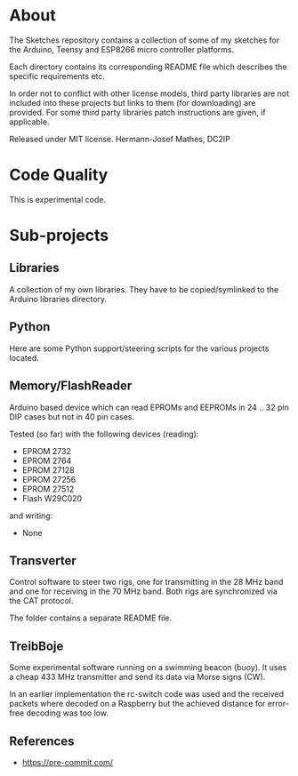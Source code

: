 # About

The Sketches repository contains a collection of some of my sketches for the
Arduino, Teensy and ESP8266 micro controller platforms.

Each directory contains its corresponding README file which describes the
specific requirements etc.

In order not to conflict with other license models, third party libraries are not
included into these projects but links to them (for downloading) are provided.
For some third party libraries patch instructions are given, if applicable.

Released under MIT license. Hermann-Josef Mathes, DC2IP

# Code Quality

This is experimental code.

# Sub-projects

## Libraries

A collection of my own libraries. They have to be copied/symlinked to the
Arduino libraries directory.

## Python

Here are some Python support/steering scripts for the various projects located.

## Memory/FlashReader

Arduino based device which can read EPROMs and EEPROMs in 24 .. 32 pin DIP cases
but not in 40 pin cases.

Tested (so far) with the following devices (reading):
- EPROM 2732
- EPROM 2764
- EPROM 27128
- EPROM 27256
- EPROM 27512
- Flash W29C020

and writing:
- None

## Transverter

Control software to steer two rigs, one for transmitting in the 28 MHz band
and one for receiving in the 70 MHz band. Both rigs are synchronized via the
CAT protocol.

The folder contains a separate README file.

## TreibBoje

Some experimental software running on a swimming beacon (buoy). It uses a
cheap 433 MHz transmitter and send its data via Morse signs (CW).

In an earlier implementation the rc-switch code was used and the received
packets where decoded on a Raspberry but the achieved distance for error-free
decoding was too low.

## References

- https://pre-commit.com/
